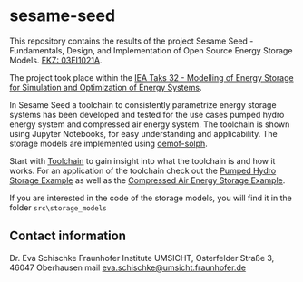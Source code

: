 # sesame-seed

This repository contains the results of the project Sesame Seed - Fundamentals, Design, and Implementation of Open Source Energy Storage Models. [FKZ: 03EI1021A](https://www.enargus.de/pub/bscw.cgi/?op=enargus.eps2&q=%2201205448%22&v=10&id=1371576).

The project took place within the [IEA Taks 32 - Modelling of Energy Storage for Simulation and Optimization of Energy Systems](https://iea-es.org/task-32/).

In Sesame Seed a toolchain to consistently parametrize energy storage systems has been developed and tested for the use cases pumped hydro energy system and compressed air energy system. The toolchain is shown using Jupyter Notebooks, for easy understanding and applicability. The storage models are implemented using [oemof-solph](https://github.com/oemof/oemof-solph).

Start with [Toolchain](Toolchain.md) to gain insight into what the toolchain is and how it works. For an application of the toolchain check out the [Pumped Hydro Storage Example](toolchain_with_phs_example.ipynb) as well as the [Compressed Air Energy Storage Example](toolchain_with_caes_example.ipynb).

If you are interested in the code of the storage models, you will find it in the folder `src\storage_models`


## Contact information

Dr. Eva Schischke 
Fraunhofer Institute UMSICHT, Osterfelder Straße 3, 46047 Oberhausen
mail eva.schischke@umsicht.fraunhofer.de
